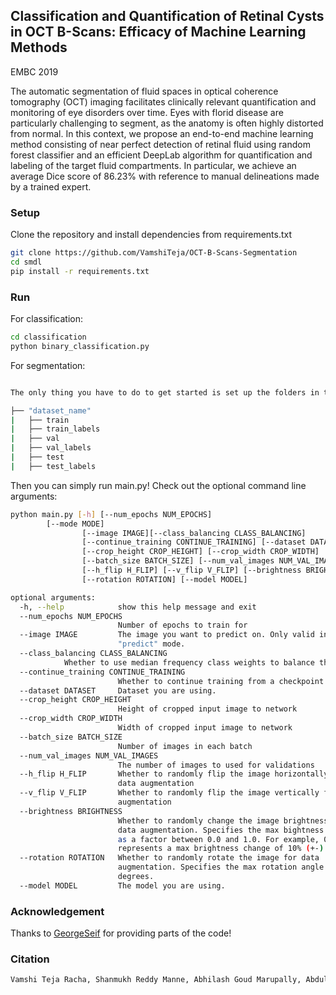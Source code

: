 ## Classification and Quantification of Retinal Cysts in OCT B-Scans: Efficacy of Machine Learning Methods
EMBC 2019

The automatic segmentation of fluid spaces in optical coherence tomography (OCT) imaging facilitates clinically relevant quantification and monitoring of eye disorders over time. Eyes with florid disease are particularly challenging to
segment, as the anatomy is often highly distorted from normal. In this context, we propose an end-to-end machine learning
method consisting of near perfect detection of retinal fluid using random forest classifier and an efficient DeepLab algorithm for quantification and labeling of the target fluid compartments. In particular, we achieve an average Dice score of 86.23% with reference to manual delineations made by a trained expert.

### Setup

Clone the repository and install dependencies from requirements.txt
```bash
git clone https://github.com/VamshiTeja/OCT-B-Scans-Segmentation
cd smdl
pip install -r requirements.txt
```

### Run

For classification:

```bash
cd classification
python binary_classification.py
```

For segmentation:

```bash

The only thing you have to do to get started is set up the folders in the following structure:

├── "dataset_name"
|   ├── train
|   ├── train_labels
|   ├── val
|   ├── val_labels
|   ├── test
|   ├── test_labels
```

Then you can simply run main.py! Check out the optional command line arguments:

```bash
python main.py [-h] [--num_epochs NUM_EPOCHS]
		[--mode MODE]
                [--image IMAGE][--class_balancing CLASS_BALANCING]
                [--continue_training CONTINUE_TRAINING] [--dataset DATASET]
                [--crop_height CROP_HEIGHT] [--crop_width CROP_WIDTH]
                [--batch_size BATCH_SIZE] [--num_val_images NUM_VAL_IMAGES]
                [--h_flip H_FLIP] [--v_flip V_FLIP] [--brightness BRIGHTNESS]
                [--rotation ROTATION] [--model MODEL]

optional arguments:
  -h, --help            show this help message and exit
  --num_epochs NUM_EPOCHS
                        Number of epochs to train for
  --image IMAGE         The image you want to predict on. Only valid in
                        "predict" mode.
  --class_balancing CLASS_BALANCING
			Whether to use median frequency class weights to balance the classes in the loss
  --continue_training CONTINUE_TRAINING
                        Whether to continue training from a checkpoint
  --dataset DATASET     Dataset you are using.
  --crop_height CROP_HEIGHT
                        Height of cropped input image to network
  --crop_width CROP_WIDTH
                        Width of cropped input image to network
  --batch_size BATCH_SIZE
                        Number of images in each batch
  --num_val_images NUM_VAL_IMAGES
                        The number of images to used for validations
  --h_flip H_FLIP       Whether to randomly flip the image horizontally for
                        data augmentation
  --v_flip V_FLIP       Whether to randomly flip the image vertically for data
                        augmentation
  --brightness BRIGHTNESS
                        Whether to randomly change the image brightness for
                        data augmentation. Specifies the max bightness change
                        as a factor between 0.0 and 1.0. For example, 0.1
                        represents a max brightness change of 10% (+-).
  --rotation ROTATION   Whether to randomly rotate the image for data
                        augmentation. Specifies the max rotation angle in
                        degrees.
  --model MODEL         The model you are using.
```


### Acknowledgement

Thanks to [GeorgeSeif](https://github.com/GeorgeSeif/Semantic-Segmentation-Suite) for providing parts of the code!


### Citation

```bash
Vamshi Teja Racha, Shanmukh Reddy Manne, Abhilash Goud Marupally, Abdul Rasheed Mohammed, Kunal Dansingani, Jay Chhablani, Kiran Kumar Vupparaboina, Soumya Jana. “Classification and Quantification of Retinal Cysts in OCT B-Scans: Efficacy of Machine Learning Methods, (1184)”, 41st Annual International Conference of the IEEE Engineering in Medicine & Biology Society (EMBS), 23-27 July 2019, Berlin, Germany.
```

